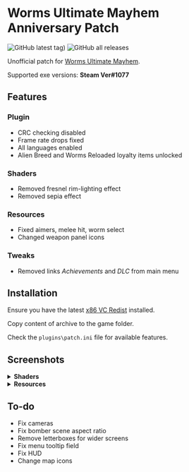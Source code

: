 # Worms Ultimate Mayhem Anniversary Patch

![GitHub latest tag)](https://img.shields.io/github/v/tag/heatray/WUMPatch?label=latest) ![GitHub all releases](https://img.shields.io/github/downloads/heatray/WUMPatch/total)

Unofficial patch for [Worms Ultimate Mayhem](https://store.steampowered.com/app/70600).

Supported exe versions: **Steam Ver#1077**

## Features

### Plugin

* CRC checking disabled
* Frame rate drops fixed
* All languages enabled
* Alien Breed and Worms Reloaded loyalty items unlocked

### Shaders

* Removed fresnel rim-lighting effect
* Removed sepia effect

### Resources

* Fixed aimers, melee hit, worm select
* Changed weapon panel icons

### Tweaks

* Removed links *Achievements* and *DLC* from main menu

## Installation

Ensure you have the latest [x86 VC Redist](https://aka.ms/vs/17/release/vc_redist.x86.exe) installed.

Copy content of archive to the game folder.

Check the `plugins\patch.ini` file for available features.

## Screenshots

<details>
<summary><b>Shaders</b></summary>

![shaders](https://user-images.githubusercontent.com/5289615/155403937-d1fee306-d9aa-4d49-8d5a-2ce31d4c6895.png)

</details>

<details>
<summary><b>Resources</b></summary>

![wp](https://user-images.githubusercontent.com/5289615/155402089-772f503b-9329-4a11-8fe0-112883c59007.png)
![parabolic](https://user-images.githubusercontent.com/5289615/155400743-d9d356c4-9a19-4bbd-a728-db6f0bcb505f.png)
![homing](https://user-images.githubusercontent.com/5289615/155402753-7c87e445-8695-4e3e-b8ef-117dffd7fcfc.png)
![fps](https://user-images.githubusercontent.com/5289615/155402840-40e6f61e-00a9-4f44-a385-1ca2bb8a02d0.png)
![airstrike](https://user-images.githubusercontent.com/5289615/155402938-26872586-9939-4942-970c-47c2395ebbab.png)
![rope](https://user-images.githubusercontent.com/5289615/155403071-d83ffa7e-383c-4433-8ee2-a8efbb1dbb72.png)
![binoculars](https://user-images.githubusercontent.com/5289615/155402867-f5fdf5b9-5557-4141-a34f-51e900216de6.png)
![meleehit](https://user-images.githubusercontent.com/5289615/155402990-b79d6412-0188-4941-90fc-fa772dd5fc77.png)
![select](https://user-images.githubusercontent.com/5289615/155403116-f0890fcc-ea86-4921-b8c0-01894b26a3ed.png)

</details>

## To-do

* Fix cameras
* Fix bomber scene aspect ratio
* Remove letterboxes for wider screens
* Fix menu tooltip field
* Fix HUD
* Change map icons
